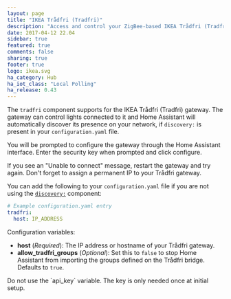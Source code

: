 ```yaml
---
layout: page
title: "IKEA Trådfri (Tradfri)"
description: "Access and control your ZigBee-based IKEA Trådfri (Tradfri) devices."
date: 2017-04-12 22.04
sidebar: true
featured: true
comments: false
sharing: true
footer: true
logo: ikea.svg
ha_category: Hub
ha_iot_class: "Local Polling"
ha_release: 0.43
---
```


The `tradfri` component supports for the IKEA Trådfri (Tradfri) gateway. The gateway can control lights connected to it and Home Assistant will automatically discover its presence on your network, if `discovery:` is present in your `configuration.yaml` file.

You will be prompted to configure the gateway through the Home Assistant interface. Enter the security key when prompted and click configure.

<p class='note'>
If you see an "Unable to connect" message, restart the gateway and try again. Don't forget to assign a permanent IP to your Trådfri gateway.
</p>

You can add the following to your `configuration.yaml` file if you are not using the [`discovery:`](/components/discovery/) component:

```yaml
# Example configuration.yaml entry
tradfri:
  host: IP_ADDRESS
```

Configuration variables:

 - **host** (*Required*): The IP address or hostname of your Trådfri gateway.
 - **allow_tradfri_groups** (*Optional*): Set this to `false` to stop Home Assistant from importing the groups defined on the Trådfri bridge. Defaults to `true`.

<p class='note'>
Do not use the `api_key` variable. The key is only needed once at initial setup.
</p>
